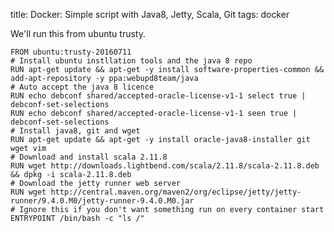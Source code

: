 title: Docker: Simple script with Java8, Jetty, Scala, Git
tags: docker

We'll run this from ubuntu trusty.

    FROM ubuntu:trusty-20160711
    # Install ubuntu instllation tools and the java 8 repo
    RUN apt-get update && apt-get -y install software-properties-common && add-apt-repository -y ppa:webupd8team/java
    # Auto accept the java 8 licence
    RUN echo debconf shared/accepted-oracle-license-v1-1 select true | debconf-set-selections
    RUN echo debconf shared/accepted-oracle-license-v1-1 seen true | debconf-set-selections
    # Install java8, git and wget
    RUN apt-get update && apt-get -y install oracle-java8-installer git wget vim
    # Download and install scala 2.11.8
    RUN wget http://downloads.lightbend.com/scala/2.11.8/scala-2.11.8.deb && dpkg -i scala-2.11.8.deb
    # Download the jetty runner web server
    RUN wget http://central.maven.org/maven2/org/eclipse/jetty/jetty-runner/9.4.0.M0/jetty-runner-9.4.0.M0.jar
    # Ignore this if you don't want something run on every container start
    ENTRYPOINT /bin/bash -c "ls /"
